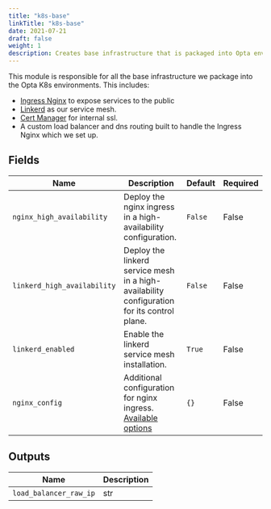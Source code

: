 ```yaml
---
title: "k8s-base"
linkTitle: "k8s-base"
date: 2021-07-21
draft: false
weight: 1
description: Creates base infrastructure that is packaged into Opta environments
---
```


This module is responsible for all the base infrastructure we package into the Opta K8s environments. This includes:

- [Ingress Nginx](https://github.com/kubernetes/ingress-nginx) to expose services to the public
- [Linkerd](https://linkerd.io/) as our service mesh.
- [Cert Manager](https://cert-manager.io/docs/) for internal ssl.
- A custom load balancer and dns routing built to handle the Ingress Nginx which we set up.

## Fields


| Name      | Description | Default | Required |
| ----------- | ----------- | ------- | -------- |
| `nginx_high_availability` | Deploy the nginx ingress in a high-availability configuration. | `False` | False |
| `linkerd_high_availability` | Deploy the linkerd service mesh in a high-availability configuration for its control plane. | `False` | False |
| `linkerd_enabled` | Enable the linkerd service mesh installation. | `True` | False |
| `nginx_config` | Additional configuration for nginx ingress. [Available options](https://kubernetes.github.io/ingress-nginx/user-guide/nginx-configuration/configmap/#configuration-options) | `{}` | False |

## Outputs


| Name      | Description |
| ----------- | ----------- |
| `load_balancer_raw_ip` | str |